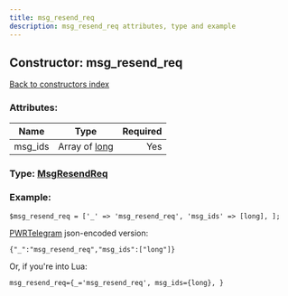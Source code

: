 ```yaml
---
title: msg_resend_req
description: msg_resend_req attributes, type and example
---
```

## Constructor: msg\_resend\_req  
[Back to constructors index](index.md)



### Attributes:

| Name     |    Type       | Required |
|----------|:-------------:|---------:|
|msg\_ids|Array of [long](../types/long.md) | Yes|



### Type: [MsgResendReq](../types/MsgResendReq.md)


### Example:

```
$msg_resend_req = ['_' => 'msg_resend_req', 'msg_ids' => [long], ];
```  

[PWRTelegram](https://pwrtelegram.xyz) json-encoded version:

```
{"_":"msg_resend_req","msg_ids":["long"]}
```


Or, if you're into Lua:  


```
msg_resend_req={_='msg_resend_req', msg_ids={long}, }

```


